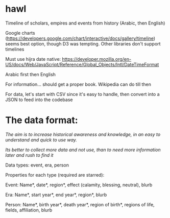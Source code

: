 # hawl
Timeline of scholars, empires and events from history (Arabic, then English)

Google charts (https://developers.google.com/chart/interactive/docs/gallery/timeline) seems best option, though D3 was tempting. Other libraries don't support timelines

Must use hijra date native: https://developer.mozilla.org/en-US/docs/Web/JavaScript/Reference/Global_Objects/Intl/DateTimeFormat

Arabic first then English

For information… should get a proper book. Wikipedia can do till then

For data, let's start with CSV since it's easy to handle, then convert into a JSON to feed into the codebase

# The data format:
*The aim is to increase historical awareness and knowledge, in an easy to understand and quick to use way.*

*Its better to collect more data and not use, than to need more information later and rush to find it*

Data types: event, era, person

Properties for each type (required are starred):

Event: Name*, date*, region*, effect (calamity, blessing, neutral), blurb

Era: Name*, start year*, end year*, region*, blurb

Person: Name*, birth year*, death year*, region of birth*, regions of life, fields, affiliation, blurb
